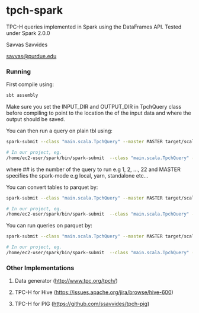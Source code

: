 # tpch-spark

TPC-H queries implemented in Spark using the DataFrames API.
Tested under Spark 2.0.0

Savvas Savvides

savvas@purdue.edu

### Running

First compile using:

```bash
sbt assembly
```

Make sure you set the INPUT_DIR and OUTPUT_DIR in TpchQuery class before compiling to point to the
location the of the input data and where the output should be saved.

You can then run a query on plain tbl using:

```bash
spark-submit --class "main.scala.TpchQuery" --master MASTER target/scala-2.11/spark-tpc-h-queries_2.11-1.0.jar --query ##

# In our project, eg.
/home/ec2-user/spark/bin/spark-submit  --class "main.scala.TpchQuery" --master spark://$(cat /home/ec2-user/hadoop/conf/masters):7077 /home/ec2-user/tpch-spark/target/scala-2.11/spark-tpc-h-queries_2.11-1.0.jar --query 2
```

where ## is the number of the query to run e.g 1, 2, ..., 22
and MASTER specifies the spark-mode e.g local, yarn, standalone etc...

You can convert tables to parquet by:

```bash
spark-submit --class "main.scala.TpchQuery" --master MASTER target/scala-2.11/spark-tpc-h-queries_2.11-1.0.jar --convert-table

# In our project, eg.
/home/ec2-user/spark/bin/spark-submit  --class "main.scala.TpchQuery" --master spark://$(cat /home/ec2-user/hadoop/conf/masters):7077 /home/ec2-user/tpch-spark/target/scala-2.11/spark-tpc-h-queries_2.11-1.0.jar --convert-table
```

You can run queries on  parquet by:

```bash
spark-submit --class "main.scala.TpchQuery" --master MASTER target/scala-2.11/spark-tpc-h-queries_2.11-1.0.jar --query ## --run-parquet

# In our project, eg.
/home/ec2-user/spark/bin/spark-submit  --class "main.scala.TpchQuery" --master spark://$(cat /home/ec2-user/hadoop/conf/masters):7077 /home/ec2-user/tpch-spark/target/scala-2.11/spark-tpc-h-queries_2.11-1.0.jar --query 2 --run-parquet

```
### Other Implementations

1. Data generator (http://www.tpc.org/tpch/)

2. TPC-H for Hive (https://issues.apache.org/jira/browse/hive-600)

3. TPC-H for PIG (https://github.com/ssavvides/tpch-pig)
